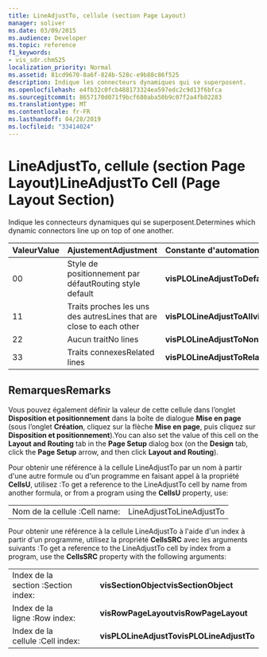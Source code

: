 ```yaml
---
title: LineAdjustTo, cellule (section Page Layout)
manager: soliver
ms.date: 03/09/2015
ms.audience: Developer
ms.topic: reference
f1_keywords:
- vis_sdr.chm525
localization_priority: Normal
ms.assetid: 81cd9670-8a6f-824b-528c-e9b88c86f525
description: Indique les connecteurs dynamiques qui se superposent.
ms.openlocfilehash: e4fb32c0fcb488173324ea597edc2c9d13f6bfca
ms.sourcegitcommit: 8657170d071f9bcf680aba50b9c07f2a4fb82283
ms.translationtype: MT
ms.contentlocale: fr-FR
ms.lasthandoff: 04/28/2019
ms.locfileid: "33414024"
---
```

# <a name="lineadjustto-cell-page-layout-section"></a><span data-ttu-id="d3a50-103">LineAdjustTo, cellule (section Page Layout)</span><span class="sxs-lookup"><span data-stu-id="d3a50-103">LineAdjustTo Cell (Page Layout Section)</span></span>

<span data-ttu-id="d3a50-104">Indique les connecteurs dynamiques qui se superposent.</span><span class="sxs-lookup"><span data-stu-id="d3a50-104">Determines which dynamic connectors line up on top of one another.</span></span>
  
|<span data-ttu-id="d3a50-105">**Valeur**</span><span class="sxs-lookup"><span data-stu-id="d3a50-105">**Value**</span></span>|<span data-ttu-id="d3a50-106">**Ajustement**</span><span class="sxs-lookup"><span data-stu-id="d3a50-106">**Adjustment**</span></span>|<span data-ttu-id="d3a50-107">**Constante d'automation**</span><span class="sxs-lookup"><span data-stu-id="d3a50-107">**Automation constant**</span></span>|
|:-----|:-----|:-----|
|<span data-ttu-id="d3a50-108">0</span><span class="sxs-lookup"><span data-stu-id="d3a50-108">0</span></span>  <br/> |<span data-ttu-id="d3a50-109">Style de positionnement par défaut</span><span class="sxs-lookup"><span data-stu-id="d3a50-109">Routing style default</span></span>  <br/> |<span data-ttu-id="d3a50-110">**visPLOLineAdjustToDefault**</span><span class="sxs-lookup"><span data-stu-id="d3a50-110">**visPLOLineAdjustToDefault**</span></span> <br/> |
|<span data-ttu-id="d3a50-111">1</span><span class="sxs-lookup"><span data-stu-id="d3a50-111">1</span></span>  <br/> |<span data-ttu-id="d3a50-112">Traits proches les uns des autres</span><span class="sxs-lookup"><span data-stu-id="d3a50-112">Lines that are close to each other</span></span>  <br/> |<span data-ttu-id="d3a50-113">**visPLOLineAdjustToAll**</span><span class="sxs-lookup"><span data-stu-id="d3a50-113">**visPLOLineAdjustToAll**</span></span> <br/> |
|<span data-ttu-id="d3a50-114">2</span><span class="sxs-lookup"><span data-stu-id="d3a50-114">2</span></span>  <br/> |<span data-ttu-id="d3a50-115">Aucun trait</span><span class="sxs-lookup"><span data-stu-id="d3a50-115">No lines</span></span>  <br/> |<span data-ttu-id="d3a50-116">**visPLOLineAdjustToNone**</span><span class="sxs-lookup"><span data-stu-id="d3a50-116">**visPLOLineAdjustToNone**</span></span> <br/> |
|<span data-ttu-id="d3a50-117">3</span><span class="sxs-lookup"><span data-stu-id="d3a50-117">3</span></span>  <br/> |<span data-ttu-id="d3a50-118">Traits connexes</span><span class="sxs-lookup"><span data-stu-id="d3a50-118">Related lines</span></span>  <br/> |<span data-ttu-id="d3a50-119">**visPLOLineAdjustToRelated**</span><span class="sxs-lookup"><span data-stu-id="d3a50-119">**visPLOLineAdjustToRelated**</span></span> <br/> |
   
## <a name="remarks"></a><span data-ttu-id="d3a50-120">Remarques</span><span class="sxs-lookup"><span data-stu-id="d3a50-120">Remarks</span></span>

<span data-ttu-id="d3a50-121">Vous pouvez également définir la valeur de cette cellule dans l’onglet **Disposition et positionnement** dans la boîte de dialogue **Mise en page** (sous l’onglet **Création**, cliquez sur la flèche **Mise en page**, puis cliquez sur **Disposition et positionnement**).</span><span class="sxs-lookup"><span data-stu-id="d3a50-121">You can also set the value of this cell on the **Layout and Routing** tab in the **Page Setup** dialog box (on the **Design** tab, click the **Page Setup** arrow, and then click **Layout and Routing**).</span></span>
  
<span data-ttu-id="d3a50-122">Pour obtenir une référence à la cellule LineAdjustTo par un nom à partir d'une autre formule ou d'un programme en faisant appel à la propriété **CellsU**, utilisez :</span><span class="sxs-lookup"><span data-stu-id="d3a50-122">To get a reference to the LineAdjustTo cell by name from another formula, or from a program using the **CellsU** property, use:</span></span> 
  
|||
|:-----|:-----|
|<span data-ttu-id="d3a50-123">Nom de la cellule :</span><span class="sxs-lookup"><span data-stu-id="d3a50-123">Cell name:</span></span>  <br/> |<span data-ttu-id="d3a50-124">LineAdjustTo</span><span class="sxs-lookup"><span data-stu-id="d3a50-124">LineAdjustTo</span></span>  <br/> |
   
<span data-ttu-id="d3a50-125">Pour obtenir une référence à la cellule LineAdjustTo à l'aide d'un index à partir d'un programme, utilisez la propriété **CellsSRC** avec les arguments suivants :</span><span class="sxs-lookup"><span data-stu-id="d3a50-125">To get a reference to the LineAdjustTo cell by index from a program, use the **CellsSRC** property with the following arguments:</span></span> 
  
|||
|:-----|:-----|
|<span data-ttu-id="d3a50-126">Index de la section :</span><span class="sxs-lookup"><span data-stu-id="d3a50-126">Section index:</span></span>  <br/> |<span data-ttu-id="d3a50-127">**visSectionObject**</span><span class="sxs-lookup"><span data-stu-id="d3a50-127">**visSectionObject**</span></span> <br/> |
|<span data-ttu-id="d3a50-128">Index de la ligne :</span><span class="sxs-lookup"><span data-stu-id="d3a50-128">Row index:</span></span>  <br/> |<span data-ttu-id="d3a50-129">**visRowPageLayout**</span><span class="sxs-lookup"><span data-stu-id="d3a50-129">**visRowPageLayout**</span></span> <br/> |
|<span data-ttu-id="d3a50-130">Index de la cellule :</span><span class="sxs-lookup"><span data-stu-id="d3a50-130">Cell index:</span></span>  <br/> |<span data-ttu-id="d3a50-131">**visPLOLineAdjustTo**</span><span class="sxs-lookup"><span data-stu-id="d3a50-131">**visPLOLineAdjustTo**</span></span> <br/> |
   

